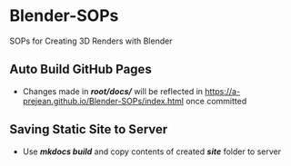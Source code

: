 # Blender-SOPs
SOPs for Creating 3D Renders with Blender


## Auto Build GitHub Pages
- Changes made in ***root/docs/*** will be reflected in https://a-prejean.github.io/Blender-SOPs/index.html once committed


## Saving Static Site to Server
- Use ***mkdocs build*** and copy contents of created ***site*** folder to server
